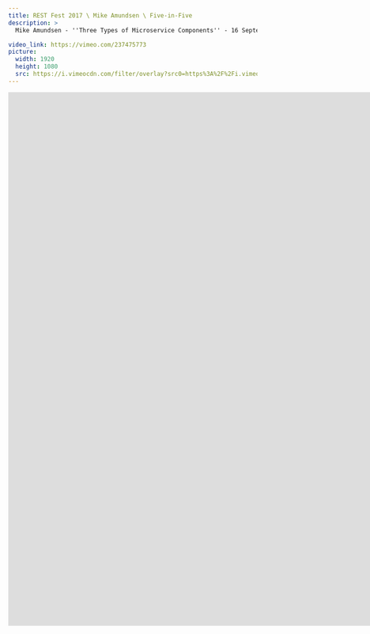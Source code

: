 ```yaml
---
title: REST Fest 2017 \ Mike Amundsen \ Five-in-Five
description: >
  Mike Amundsen - ''Three Types of Microservice Components'' - 16 September 2017

video_link: https://vimeo.com/237475773
picture:
  width: 1920
  height: 1080
  src: https://i.vimeocdn.com/filter/overlay?src0=https%3A%2F%2Fi.vimeocdn.com%2Fvideo%2F659929004_1920x1080.jpg&src1=http%3A%2F%2Ff.vimeocdn.com%2Fp%2Fimages%2Fcrawler_play.png
---
```

<iframe src="https://player.vimeo.com/video/237475773?title=0&byline=0&portrait=0&badge=0&autopause=0&player_id=0" width="1920" height="1080" frameborder="0" title="REST Fest 2017 \ Mike Amundsen \ Five-in-Five" webkitallowfullscreen mozallowfullscreen allowfullscreen></iframe>
